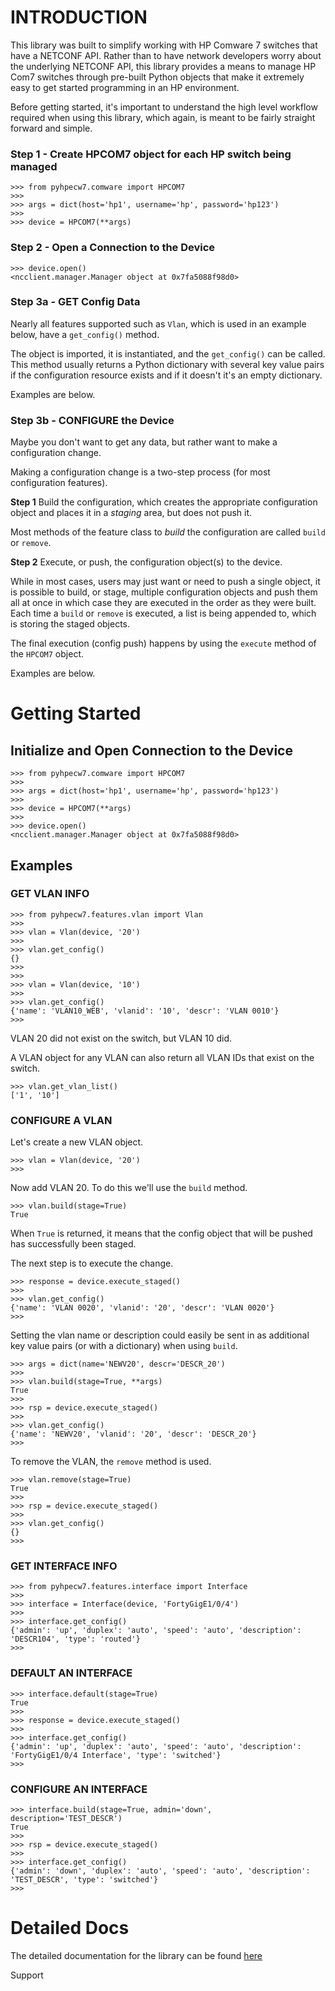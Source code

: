 # INTRODUCTION

This library was built to simplify working with HP Comware 7 switches that have a NETCONF API.  Rather than to have network developers worry about the underlying NETCONF API, this library provides a means to manage HP Com7 switches through pre-built Python objects that make it extremely easy to get started programming in an HP environment.

Before getting started, it's important to understand the high level workflow required when using this library, which again, is meant to be fairly straight forward and simple.


### Step 1 - Create HPCOM7 object for each HP switch being managed

```
>>> from pyhpecw7.comware import HPCOM7
>>> 
>>> args = dict(host='hp1', username='hp', password='hp123')
>>> 
>>> device = HPCOM7(**args)
```

### Step 2 - Open a Connection to the Device

```
>>> device.open()
<ncclient.manager.Manager object at 0x7fa5088f98d0>
```

### Step 3a - GET Config Data

Nearly all features supported such as `Vlan`, which is used in an example below, have a `get_config()` method.

The object is imported, it is instantiated, and the `get_config()` can be called.  This method usually returns a Python dictionary with several key value pairs if the configuration resource exists and if it doesn't it's an empty dictionary.

Examples are below.

### Step 3b - CONFIGURE the Device

Maybe you don't want to get any data, but rather want to make a configuration change.

Making a configuration change is a two-step process (for most configuration features).

**Step 1** 
Build the configuration, which creates the appropriate configuration object and places it in a *staging* area, but does not push it.

Most methods of the feature class to *build* the configuration are called `build` or `remove`.  

**Step 2**
Execute, or push, the configuration object(s) to the device.

While in most cases, users may just want or need to push a single object, it is possible to build, or stage, multiple configuration objects and push them all at once in which case they are executed in the order as they were built.  Each time a `build` or `remove` is executed, a list is being appended to, which is storing the staged objects.

The final execution (config push) happens by using the `execute` method of the `HPCOM7` object.

Examples are below.

# Getting Started

## Initialize and Open Connection to the Device

```
>>> from pyhpecw7.comware import HPCOM7
>>> 
>>> args = dict(host='hp1', username='hp', password='hp123')
>>> 
>>> device = HPCOM7(**args)
>>> 
>>> device.open()
<ncclient.manager.Manager object at 0x7fa5088f98d0>
```

## Examples

### GET VLAN INFO

```
>>> from pyhpecw7.features.vlan import Vlan
>>> 
>>> vlan = Vlan(device, '20')
>>> 
>>> vlan.get_config()
{}
>>> 
>>> 
>>> vlan = Vlan(device, '10')
>>> 
>>> vlan.get_config()
{'name': 'VLAN10_WEB', 'vlanid': '10', 'descr': 'VLAN 0010'}
>>> 
```

VLAN 20 did not exist on the switch, but VLAN 10 did.

A VLAN object for any VLAN can also return all VLAN IDs that exist on the switch.

```
>>> vlan.get_vlan_list()
['1', '10']
```

### CONFIGURE A VLAN

Let's create a new VLAN object.

```
>>> vlan = Vlan(device, '20')
>>> 
```

Now add VLAN 20.  To do this we'll use the `build` method.

```
>>> vlan.build(stage=True)
True
```

When `True` is returned, it means that the config object that will be pushed has successfully been staged.

The next step is to execute the change.

```
>>> response = device.execute_staged()
>>> 
>>> vlan.get_config()
{'name': 'VLAN 0020', 'vlanid': '20', 'descr': 'VLAN 0020'}
>>> 
```

Setting the vlan name or description could easily be sent in as additional key value pairs (or with a dictionary) when using `build`.

```
>>> args = dict(name='NEWV20', descr='DESCR_20')
>>> 
>>> vlan.build(stage=True, **args)
True
>>> 
>>> rsp = device.execute_staged()
>>> 
>>> vlan.get_config()
{'name': 'NEWV20', 'vlanid': '20', 'descr': 'DESCR_20'}
>>> 

```

To remove the VLAN, the `remove` method is used.

```
>>> vlan.remove(stage=True)
True
>>> 
>>> rsp = device.execute_staged()
>>> 
>>> vlan.get_config()
{}
>>> 
```

### GET INTERFACE INFO

```
>>> from pyhpecw7.features.interface import Interface
>>> 
>>> interface = Interface(device, 'FortyGigE1/0/4')
>>> 
>>> interface.get_config()
{'admin': 'up', 'duplex': 'auto', 'speed': 'auto', 'description': 'DESCR104', 'type': 'routed'}
>>>
```

### DEFAULT AN INTERFACE

```
>>> interface.default(stage=True)
True
>>> 
>>> response = device.execute_staged()
>>> 
>>> interface.get_config()
{'admin': 'up', 'duplex': 'auto', 'speed': 'auto', 'description': 'FortyGigE1/0/4 Interface', 'type': 'switched'}
>>> 
```

### CONFIGURE AN INTERFACE

```
>>> interface.build(stage=True, admin='down', description='TEST_DESCR')
True
>>> 
>>> rsp = device.execute_staged()
>>> 
>>> interface.get_config()
{'admin': 'down', 'duplex': 'auto', 'speed': 'auto', 'description': 'TEST_DESCR', 'type': 'switched'}
>>> 

```


# Detailed Docs
The detailed documentation for the library can be found [here](http://pyhpecw7.readthedocs.org/en/latest/index.html#)

Support

